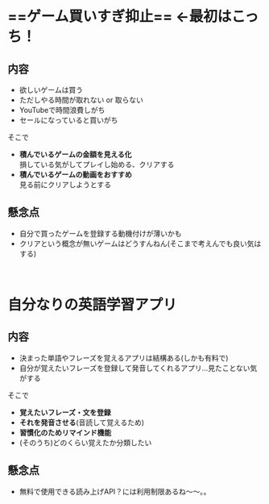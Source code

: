 # ==ゲーム買いすぎ抑止== ←最初はこっち！

## 内容

- 欲しいゲームは買う
- ただしやる時間が取れない or 取らない
- YouTubeで時間浪費しがち
- セールになっていると買いがち

そこで

- **積んでいるゲームの金額を見える化**  
    損している気がしてプレイし始める、クリアする
- **積んでいるゲームの動画をおすすめ**  
    見る前にクリアしようとする

## 懸念点

- 自分で買ったゲームを登録する動機付けが薄いかも
- クリアという概念が無いゲームはどうすんねん(そこまで考えんでも良い気はする)

&nbsp;

# 自分なりの英語学習アプリ

## 内容

- 決まった単語やフレーズを覚えるアプリは結構ある(しかも有料で)
- 自分が覚えたいフレーズを登録して発音してくれるアプリ…見たことない気がする

そこで

- **覚えたいフレーズ・文を登録**
- **それを発音させる**(音読して覚えるため)
- **習慣化のためリマインド機能**
- (そのうち)どのくらい覚えたか分類したい

## 懸念点

- 無料で使用できる読み上げAPI？には利用制限あるね～～。。